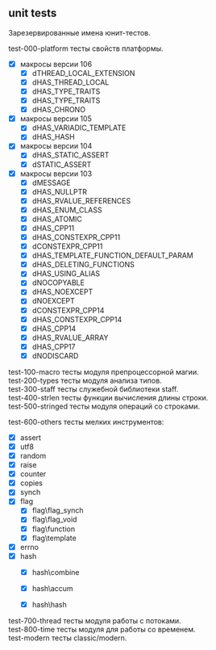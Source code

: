 
unit tests
----------

Зарезервированные имена юнит-тестов.  

test-000-platform    тесты свойств платформы.  
  - [x] макросы версии 106  
    - [x] dTHREAD_LOCAL_EXTENSION  
    - [x] dHAS_THREAD_LOCAL  
    - [x] dHAS_TYPE_TRAITS  
    - [x] dHAS_TYPE_TRAITS  
    - [x] dHAS_CHRONO  
  - [x] макросы версии 105  
    - [x] dHAS_VARIADIC_TEMPLATE  
    - [x] dHAS_HASH  
  - [x] макросы версии 104  
    - [x] dHAS_STATIC_ASSERT  
    - [x] dSTATIC_ASSERT  
  - [x] макросы версии 103  
    - [x] dMESSAGE  
    - [x] dHAS_NULLPTR  
    - [x] dHAS_RVALUE_REFERENCES  
    - [x] dHAS_ENUM_CLASS  
    - [x] dHAS_ATOMIC  
    - [x] dHAS_CPP11  
    - [x] dHAS_CONSTEXPR_CPP11  
    - [x] dCONSTEXPR_CPP11  
    - [x] dHAS_TEMPLATE_FUNCTION_DEFAULT_PARAM  
    - [x] dHAS_DELETING_FUNCTIONS  
    - [x] dHAS_USING_ALIAS  
    - [x] dNOCOPYABLE  
    - [x] dHAS_NOEXCEPT  
    - [x] dNOEXCEPT  
    - [x] dCONSTEXPR_CPP14  
    - [x] dHAS_CONSTEXPR_CPP14  
    - [x] dHAS_CPP14  
    - [x] dHAS_RVALUE_ARRAY  
    - [x] dHAS_CPP17  
    - [x] dNODISCARD  

test-100-macro       тесты модуля препроцессорной магии.  
test-200-types       тесты модуля анализа типов.  
test-300-staff       тесты служебной библиотеки staff.  
test-400-strlen      тесты функции вычисления длины строки.  
test-500-stringed    тесты модуля операций со строками.  

test-600-others      тесты мелких инструментов:  
  - [x] assert  
  - [x] utf8  
  - [x] random  
  - [x] raise  
  - [x] counter  
  - [x] copies  
  - [x] synch  
  - [x] flag  
    - [x] flag\flag_synch  
    - [x] flag\flag_void  
    - [x] flag\function  
    - [x] flag\template  
  - [x] errno  
  - [x] hash  
    - [x] hash\combine  
    - [x] hash\accum  
    - [x] hash\hash  


test-700-thread      тесты модуля работы с потоками.  
test-800-time        тесты модуля для работы со временем.  
test-modern          тесты classic/modern.  
